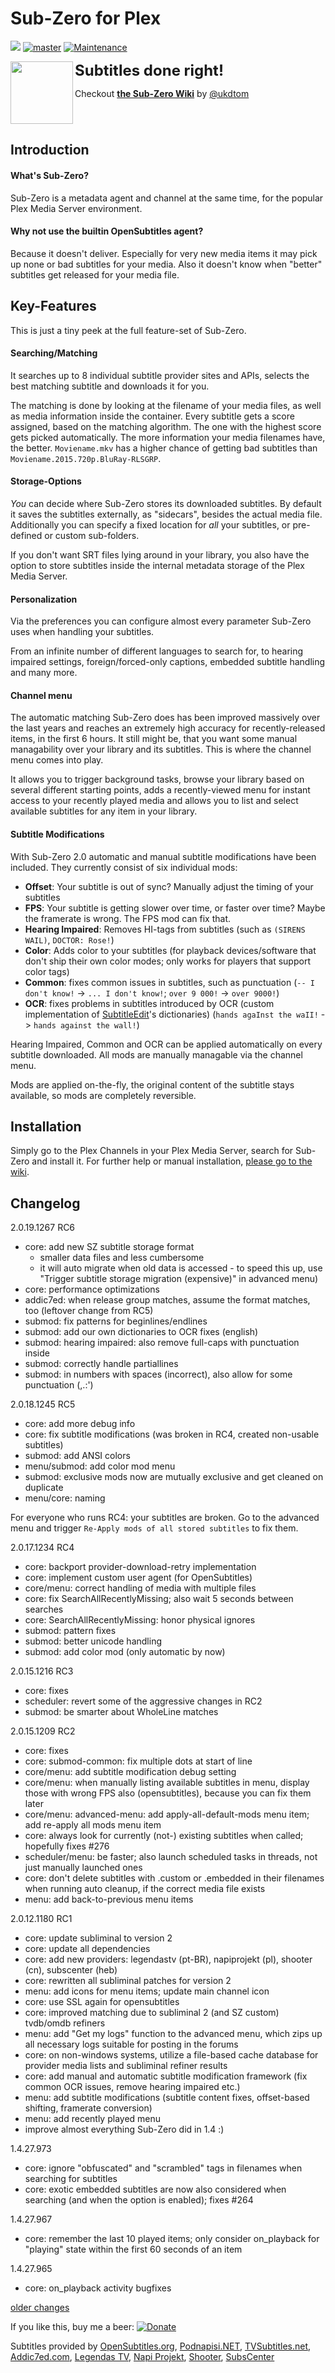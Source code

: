 # Sub-Zero for Plex
[![](https://img.shields.io/github/release/pannal/Sub-Zero.bundle.svg?style=flat)](https://github.com/pannal/Sub-Zero.bundle/releases)
[![master](https://img.shields.io/badge/master-stable-green.svg?maxAge=2592000)]()
[![Maintenance](https://img.shields.io/maintenance/yes/2017.svg)]()

<img src="https://raw.githubusercontent.com/pannal/Sub-Zero.bundle/master/Contents/Resources/subzero.gif" align="left" height="100"> <font size="5"><b>Subtitles done right!</b></font><br />

Checkout **[the Sub-Zero Wiki](https://github.com/pannal/Sub-Zero.bundle/wiki)** by [@ukdtom](https://github.com/ukdtom) <br />
<br style="clear:left;"/>

## Introduction
#### What's Sub-Zero?
Sub-Zero is a metadata agent and channel at the same time, for the popular Plex Media Server environment.

#### Why not use the builtin OpenSubtitles agent?
Because it doesn't deliver. Especially for very new media items it may pick up none or bad subtitles for your media. Also it doesn't know when "better" subtitles get released for your media file.

## Key-Features
This is just a tiny peek at the full feature-set of Sub-Zero.

#### Searching/Matching
It searches up to 8 individual subtitle provider sites and APIs, selects the best matching subtitle and downloads it for you.

The matching is done by looking at the filename of your media files, as well as media information inside the container.
Every subtitle gets a score assigned, based on the matching algorithm. The one with the highest score gets picked automatically. The more information your media filenames have, the better. `Moviename.mkv` has a higher chance of getting bad subtitles than `Moviename.2015.720p.BluRay-RLSGRP`.

#### Storage-Options
*You* can decide where Sub-Zero stores its downloaded subtitles. By default it saves the subtitles externally, as "sidecars", besides the actual media file.
Additionally you can specify a fixed location for *all* your subtitles, or pre-defined or custom sub-folders.

If you don't want SRT files lying around in your library, you also have the option to store subtitles inside the internal metadata storage of the Plex Media Server.

#### Personalization
Via the preferences you can configure almost every parameter Sub-Zero uses when handling your subtitles.

From an infinite number of different languages to search for, to hearing impaired settings, foreign/forced-only captions, embedded subtitle handling and many more.

#### Channel menu
The automatic matching Sub-Zero does has been improved massively over the last years and reaches an extremely high accuracy for recently-released items, in the first 6 hours. It still might be, that you want some manual managability over your library and its subtitles. This is where the channel menu comes into play.

It allows you to trigger background tasks, browse your library based on several different starting points, adds a recently-viewed menu for instant access to your recently played media and allows you to list and select available subtitles for any item in your library.

#### Subtitle Modifications
With Sub-Zero 2.0 automatic and manual subtitle modifications have been included.
They currently consist of six individual mods:
- **Offset**: Your subtitle is out of sync? Manually adjust the timing of your subtitles
- **FPS**: Your subtitle is getting slower over time, or faster over time? Maybe the framerate is wrong. The FPS mod can fix that.
- **Hearing Impaired**: Removes HI-tags from subtitles (such as `(SIRENS WAIL)`, `DOCTOR: Rose!`)
- **Color**: Adds color to your subtitles (for playback devices/software that don't ship their own color modes; only works for players that support color tags)
- **Common**: fixes common issues in subtitles, such as punctuation (`-- I don't know!` -> `... I don't know!`; `over 9 000!` -> `over 9000!`)
- **OCR**: fixes problems in subtitles introduced by OCR (custom implementation of [SubtitleEdit](https://github.com/SubtitleEdit/subtitleedit)'s dictionaries) (`hands agaInst the waII!` -> `hands against the wall!`)

Hearing Impaired, Common and OCR can be applied automatically on every subtitle downloaded. All mods are manually managable via the channel menu.

Mods are applied on-the-fly, the original content of the subtitle stays available, so mods are completely reversible.


## Installation
Simply go to the Plex Channels in your Plex Media Server, search for Sub-Zero and install it.
For further help or manual installation, [please go to the wiki](https://github.com/pannal/Sub-Zero.bundle/wiki).

## Changelog

2.0.19.1267 RC6
- core: add new SZ subtitle storage format
  - smaller data files and less cumbersome
  - it will auto migrate when old data is accessed - to speed this up, use "Trigger subtitle storage migration (expensive)" in advanced menu)
- core: performance optimizations
- addic7ed: when release group matches, assume the format matches, too (leftover change from RC5)
- submod: fix patterns for beginlines/endlines
- submod: add our own dictionaries to OCR fixes (english)
- submod: hearing impaired: also remove full-caps with punctuation inside
- submod: correctly handle partiallines
- submod: in numbers with spaces (incorrect), also allow for some punctuation (,.:')


2.0.18.1245 RC5
- core: add more debug info
- core: fix subtitle modifications (was broken in RC4, created non-usable subtitles)
- submod: add ANSI colors
- menu/submod: add color mod menu
- submod: exclusive mods now are mutually exclusive and get cleaned on duplicate
- menu/core: naming

For everyone who runs RC4: your subtitles are broken. Go to the advanced menu and trigger `Re-Apply mods of all stored subtitles` to fix them.


2.0.17.1234 RC4
- core: backport provider-download-retry implementation
- core: implement custom user agent (for OpenSubtitles)
- core/menu: correct handling of media with multiple files
- core: fix SearchAllRecentlyMissing; also wait 5 seconds between searches
- core: SearchAllRecentlyMissing: honor physical ignores
- submod: pattern fixes
- submod: better unicode handling
- submod: add color mod (only automatic by now)


2.0.15.1216 RC3
- core: fixes
- scheduler: revert some of the aggressive changes in RC2
- submod: be smarter about WholeLine matches


2.0.15.1209 RC2
- core: fixes
- core: submod-common: fix multiple dots at start of line
- core/menu: add subtitle modification debug setting
- core/menu: when manually listing available subtitles in menu, display those with wrong FPS also (opensubtitles), because you can fix them later
- core/menu: advanced-menu: add apply-all-default-mods menu item; add re-apply all mods menu item
- core: always look for currently (not-) existing subtitles when called; hopefully fixes #276
- scheduler/menu: be faster; also launch scheduled tasks in threads, not just manually launched ones
- core: don't delete subtitles with .custom or .embedded in their filenames when running auto cleanup, if the correct media file exists
- menu: add back-to-previous menu items


2.0.12.1180 RC1
- core: update subliminal to version 2
- core: update all dependencies
- core: add new providers: legendastv (pt-BR), napiprojekt (pl), shooter (cn), subscenter (heb)
- core: rewritten all subliminal patches for version 2
- menu: add icons for menu items; update main channel icon
- core: use SSL again for opensubtitles
- core: improved matching due to subliminal 2 (and SZ custom) tvdb/omdb refiners
- menu: add "Get my logs" function to the advanced menu, which zips up all necessary logs suitable for posting in the forums
- core: on non-windows systems, utilize a file-based cache database for provider media lists and subliminal refiner results
- core: add manual and automatic subtitle modification framework (fix common OCR issues, remove hearing impaired etc.)
- menu: add subtitle modifications (subtitle content fixes, offset-based shifting, framerate conversion)
- menu: add recently played menu
- improve almost everything Sub-Zero did in 1.4 :)


1.4.27.973
- core: ignore "obfuscated" and "scrambled" tags in filenames when searching for subtitles
- core: exotic embedded subtitles are now also considered when searching (and when the option is enabled); fixes #264


1.4.27.967
- core: remember the last 10 played items; only consider on_playback for "playing" state within the first 60 seconds of an item


1.4.27.965
- core: on_playback activity bugfixes


[older changes](CHANGELOG.md)


If you like this, buy me a beer: [![Donate](https://www.paypalobjects.com/en_US/i/btn/btn_donate_LG.gif)](https://www.paypal.com/cgi-bin/webscr?cmd=_s-xclick&hosted_button_id=G9VKR2B8PMNKG)

Subtitles provided by [OpenSubtitles.org](http://www.opensubtitles.org/), [Podnapisi.NET](https://www.podnapisi.net/), [TVSubtitles.net](http://www.tvsubtitles.net/), [Addic7ed.com](http://www.addic7ed.com/), [Legendas TV](http://legendas.tv/), [Napi Projekt](http://www.napiprojekt.pl/), [Shooter](http://shooter.cn/), [SubsCenter](http://www.subscenter.org)